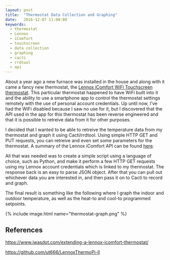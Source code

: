 ```yaml
---
layout: post
title:  "Thermostat Data Collection and Graphing"
date:   2016-12-07 11:00:00
keywords:
  - thermostat
  - Lennox
  - iComfort
  - touchscreen
  - data collection
  - graphing
  - cacti
  - rrdtool
  - api
---
```


About a year ago a new furnace was installed in the house and along with it came a fancy new thermostat,
the [Lennox iComfort WiFi Touchscreen thermostat][lennox-icomfort].
This particular thermostat happened to have WiFi built into it and the ability to use a smartphone app to control the
thermostat settings remotely with the use of personal account credentials. Up until now, I've had the WiFi disabled because
I saw no use for it, but I discovered that the API used in the app for this thermostat has been reverse engineered and that
it is possible to retreive data from it for other purposes.

I decided that I wanted to be able to retreive the temperature data from my thermostat and graph it using Cacti/rrdtool.
Using simple HTTP GET and PUT requests, you can retreive and even set some parameters for the thermostat.
A summary of the Lennox iComfort API can be found [here][lennox-api].

All that was needed was to create a simple script using a language of choice, such as Python,
and make it perform a few HTTP GET requests using my Lennox account credentials which is linked to my thermostat.
The response back is an easy to parse JSON object. After that you can pull out whichever data you are interested in,
and then pass it on to Cacti to record and graph.

The final result is something like the following where I graph the indoor and outdoor temperature,
as well as the heat-to and cool-to programmed setpoints.

{% include image.html name="thermostat-graph.png" %}

## References

<https://www.iwasdot.com/extending-a-lennox-icomfort-thermostat/>

<https://github.com/ut666/LennoxThermoPi-II>

[lennox-icomfort]: http://www.lennox.com/products/comfort-controls/thermostats/icomfortwi-fi
[lennox-api]: http://htmlpreview.github.io/?https://github.com/ut666/LennoxThermoPi-II/blob/master/lennoxAPI.html
